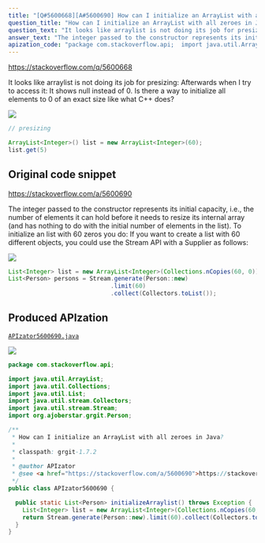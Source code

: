 ```yaml
---
title: "[Q#5600668][A#5600690] How can I initialize an ArrayList with all zeroes in Java?"
question_title: "How can I initialize an ArrayList with all zeroes in Java?"
question_text: "It looks like arraylist is not doing its job for presizing: Afterwards when I try to access it: It shows null instead of 0.  Is there a way to initialize all elements to 0 of an exact size like what C++ does?"
answer_text: "The integer passed to the constructor represents its initial capacity, i.e., the number of elements it can hold before it needs to resize its internal array (and has nothing to do with the initial number of elements in the list). To initialize an list with 60 zeros you do: If you want to create a list with 60 different objects, you could use the Stream API with a Supplier as follows:"
apization_code: "package com.stackoverflow.api;  import java.util.ArrayList; import java.util.Collections; import java.util.List; import java.util.stream.Collectors; import java.util.stream.Stream; import org.ajoberstar.grgit.Person;  /**  * How can I initialize an ArrayList with all zeroes in Java?  *  * classpath: grgit-1.7.2  *  * @author APIzator  * @see <a href=\"https://stackoverflow.com/a/5600690\">https://stackoverflow.com/a/5600690</a>  */ public class APIzator5600690 {    public static List<Person> initializeArraylist() throws Exception {     List<Integer> list = new ArrayList<Integer>(Collections.nCopies(60, 0));     return Stream.generate(Person::new).limit(60).collect(Collectors.toList());   } }"
---
```


https://stackoverflow.com/q/5600668

It looks like arraylist is not doing its job for presizing:
Afterwards when I try to access it:
It shows null instead of 0. 
Is there a way to initialize all elements to 0 of an exact size like what C++ does?


<div class="code-logo"><img src="/stackoverflow.png" /></div>

```java
// presizing 

ArrayList<Integer>() list = new ArrayList<Integer>(60);
list.get(5)
```


## Original code snippet

https://stackoverflow.com/a/5600690

The integer passed to the constructor represents its initial capacity, i.e., the number of elements it can hold before it needs to resize its internal array (and has nothing to do with the initial number of elements in the list).
To initialize an list with 60 zeros you do:
If you want to create a list with 60 different objects, you could use the Stream API with a Supplier as follows:

<div class="code-logo"><img src="/stackoverflow.png" /></div>

```java
List<Integer> list = new ArrayList<Integer>(Collections.nCopies(60, 0));
List<Person> persons = Stream.generate(Person::new)
                             .limit(60)
                             .collect(Collectors.toList());
```

## Produced APIzation

[`APIzator5600690.java`](https://github.com/pasqualesalza/apization/raw/main/data/search/APIzator5600690.java)

<div class="code-logo"><img src="/apizator.png" /></div>

```java
package com.stackoverflow.api;

import java.util.ArrayList;
import java.util.Collections;
import java.util.List;
import java.util.stream.Collectors;
import java.util.stream.Stream;
import org.ajoberstar.grgit.Person;

/**
 * How can I initialize an ArrayList with all zeroes in Java?
 *
 * classpath: grgit-1.7.2
 *
 * @author APIzator
 * @see <a href="https://stackoverflow.com/a/5600690">https://stackoverflow.com/a/5600690</a>
 */
public class APIzator5600690 {

  public static List<Person> initializeArraylist() throws Exception {
    List<Integer> list = new ArrayList<Integer>(Collections.nCopies(60, 0));
    return Stream.generate(Person::new).limit(60).collect(Collectors.toList());
  }
}

```